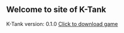 ## Welcome to site of K-Tank

K-Tank version: 0.1.0
[Click to download game](https://kirill-blip.github.io/K-Tank/download/K-Tank.zip)
